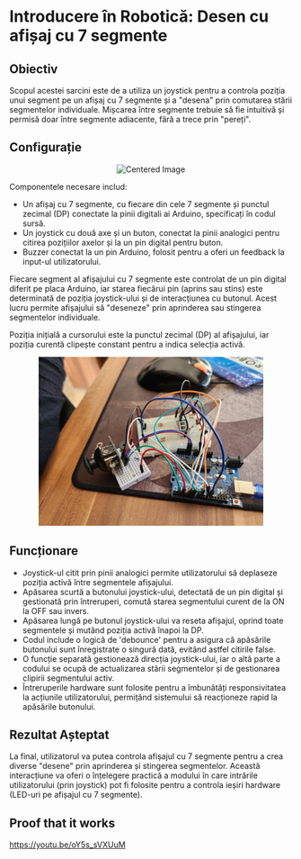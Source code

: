 
# Introducere în Robotică: Desen cu afișaj cu 7 segmente

## Obiectiv
Scopul acestei sarcini este de a utiliza un joystick pentru a controla poziția unui segment pe un afișaj cu 7 segmente și a "desena" prin comutarea stării segmentelor individuale. Mișcarea între segmente trebuie să fie intuitivă și permisă doar între segmente adiacente, fără a trece prin "pereți".

## Configurație

<p align="center">
  <img src="../../media/ProjecteCircuitView.jpg" alt="Centered Image" width="400"/>
</p>

Componentele necesare includ:
- Un afișaj cu 7 segmente, cu fiecare din cele 7 segmente și punctul zecimal (DP) conectate la pinii digitali ai Arduino, specificați în codul sursă.
- Un joystick cu două axe și un buton, conectat la pinii analogici pentru citirea pozițiilor axelor și la un pin digital pentru buton.
- Buzzer conectat la un pin Arduino, folosit pentru a oferi un feedback la input-ul utilizatorului.

Fiecare segment al afișajului cu 7 segmente este controlat de un pin digital diferit pe placa Arduino, iar starea fiecărui pin (aprins sau stins) este determinată de poziția joystick-ului și de interacțiunea cu butonul. Acest lucru permite afișajului să "deseneze" prin aprinderea sau stingerea segmentelor individuale.

Poziția inițială a cursorului este la punctul zecimal (DP) al afișajului, iar poziția curentă clipește constant pentru a indica selecția activă.

<p align="center">
  <img src="../../media/Project3.jpg" alt="Centered Image" width="400"/>
</p>

## Funcționare
- Joystick-ul citit prin pinii analogici permite utilizatorului să deplaseze poziția activă între segmentele afișajului.
- Apăsarea scurtă a butonului joystick-ului, detectată de un pin digital și gestionată prin întreruperi, comută starea segmentului curent de la ON la OFF sau invers.
- Apăsarea lungă pe butonul joystick-ului va reseta afișajul, oprind toate segmentele și mutând poziția activă înapoi la DP.
- Codul include o logică de 'debounce' pentru a asigura că apăsările butonului sunt înregistrate o singură dată, evitând astfel citirile false.
- O funcție separată gestionează direcția joystick-ului, iar o altă parte a codului se ocupă de actualizarea stării segmentelor și de gestionarea clipirii segmentului activ.
- Întreruperile hardware sunt folosite pentru a îmbunătăți responsivitatea la acțiunile utilizatorului, permițând sistemului să reacționeze rapid la apăsările butonului.

## Rezultat Așteptat
La final, utilizatorul va putea controla afișajul cu 7 segmente pentru a crea diverse "desene" prin aprinderea și stingerea segmentelor. Această interacțiune va oferi o înțelegere practică a modului în care intrările utilizatorului (prin joystick) pot fi folosite pentru a controla ieșiri hardware (LED-uri pe afișajul cu 7 segmente).

## Proof that it works
https://youtu.be/oY5s_sVXUuM
